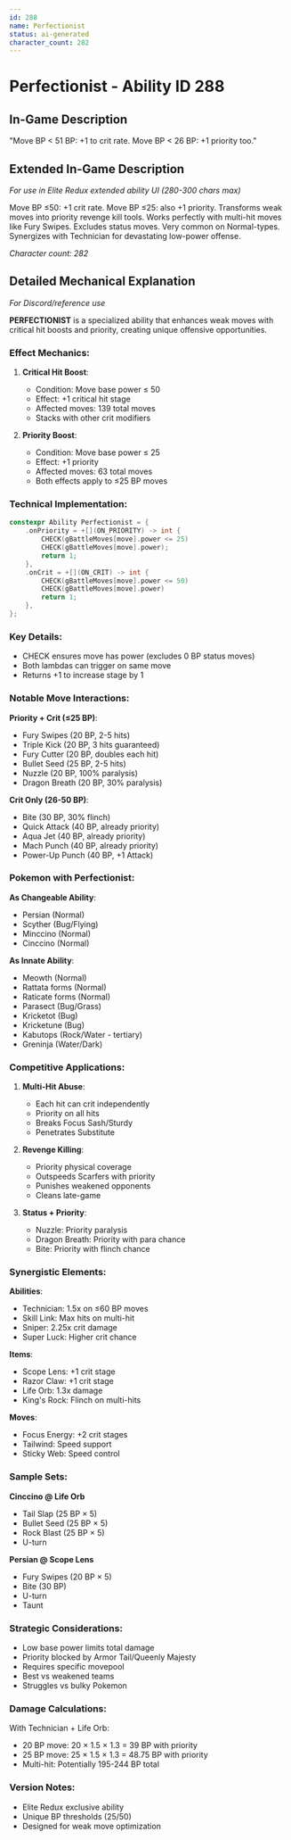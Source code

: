 ```yaml
---
id: 288
name: Perfectionist
status: ai-generated
character_count: 282
---
```


# Perfectionist - Ability ID 288

## In-Game Description
"Move BP < 51 BP: +1 to crit rate. Move BP < 26 BP: +1 priority too."

## Extended In-Game Description
*For use in Elite Redux extended ability UI (280-300 chars max)*

Move BP ≤50: +1 crit rate. Move BP ≤25: also +1 priority. Transforms weak moves into priority revenge kill tools. Works perfectly with multi-hit moves like Fury Swipes. Excludes status moves. Very common on Normal-types. Synergizes with Technician for devastating low-power offense.

*Character count: 282*

## Detailed Mechanical Explanation
*For Discord/reference use*

**PERFECTIONIST** is a specialized ability that enhances weak moves with critical hit boosts and priority, creating unique offensive opportunities.

### Effect Mechanics:
1. **Critical Hit Boost**:
   - Condition: Move base power ≤ 50
   - Effect: +1 critical hit stage
   - Affected moves: 139 total moves
   - Stacks with other crit modifiers

2. **Priority Boost**:
   - Condition: Move base power ≤ 25
   - Effect: +1 priority
   - Affected moves: 63 total moves
   - Both effects apply to ≤25 BP moves

### Technical Implementation:
```cpp
constexpr Ability Perfectionist = {
    .onPriority = +[](ON_PRIORITY) -> int {
        CHECK(gBattleMoves[move].power <= 25)
        CHECK(gBattleMoves[move].power);
        return 1;
    },
    .onCrit = +[](ON_CRIT) -> int {
        CHECK(gBattleMoves[move].power <= 50)
        CHECK(gBattleMoves[move].power)
        return 1;
    },
};
```

### Key Details:
- CHECK ensures move has power (excludes 0 BP status moves)
- Both lambdas can trigger on same move
- Returns +1 to increase stage by 1

### Notable Move Interactions:

**Priority + Crit (≤25 BP)**:
- Fury Swipes (20 BP, 2-5 hits)
- Triple Kick (20 BP, 3 hits guaranteed)
- Fury Cutter (20 BP, doubles each hit)
- Bullet Seed (25 BP, 2-5 hits)
- Nuzzle (20 BP, 100% paralysis)
- Dragon Breath (20 BP, 30% paralysis)

**Crit Only (26-50 BP)**:
- Bite (30 BP, 30% flinch)
- Quick Attack (40 BP, already priority)
- Aqua Jet (40 BP, already priority)
- Mach Punch (40 BP, already priority)
- Power-Up Punch (40 BP, +1 Attack)

### Pokemon with Perfectionist:

**As Changeable Ability**:
- Persian (Normal)
- Scyther (Bug/Flying)
- Minccino (Normal)
- Cinccino (Normal)

**As Innate Ability**:
- Meowth (Normal)
- Rattata forms (Normal)
- Raticate forms (Normal)
- Parasect (Bug/Grass)
- Kricketot (Bug)
- Kricketune (Bug)
- Kabutops (Rock/Water - tertiary)
- Greninja (Water/Dark)

### Competitive Applications:

1. **Multi-Hit Abuse**:
   - Each hit can crit independently
   - Priority on all hits
   - Breaks Focus Sash/Sturdy
   - Penetrates Substitute

2. **Revenge Killing**:
   - Priority physical coverage
   - Outspeeds Scarfers with priority
   - Punishes weakened opponents
   - Cleans late-game

3. **Status + Priority**:
   - Nuzzle: Priority paralysis
   - Dragon Breath: Priority with para chance
   - Bite: Priority with flinch chance

### Synergistic Elements:

**Abilities**:
- Technician: 1.5x on ≤60 BP moves
- Skill Link: Max hits on multi-hit
- Sniper: 2.25x crit damage
- Super Luck: Higher crit chance

**Items**:
- Scope Lens: +1 crit stage
- Razor Claw: +1 crit stage
- Life Orb: 1.3x damage
- King's Rock: Flinch on multi-hits

**Moves**:
- Focus Energy: +2 crit stages
- Tailwind: Speed support
- Sticky Web: Speed control

### Sample Sets:

**Cinccino @ Life Orb**
- Tail Slap (25 BP × 5)
- Bullet Seed (25 BP × 5)
- Rock Blast (25 BP × 5)
- U-turn

**Persian @ Scope Lens**
- Fury Swipes (20 BP × 5)
- Bite (30 BP)
- U-turn
- Taunt

### Strategic Considerations:
- Low base power limits total damage
- Priority blocked by Armor Tail/Queenly Majesty
- Requires specific movepool
- Best vs weakened teams
- Struggles vs bulky Pokemon

### Damage Calculations:
With Technician + Life Orb:
- 20 BP move: 20 × 1.5 × 1.3 = 39 BP with priority
- 25 BP move: 25 × 1.5 × 1.3 = 48.75 BP with priority
- Multi-hit: Potentially 195-244 BP total

### Version Notes:
- Elite Redux exclusive ability
- Unique BP thresholds (25/50)
- Designed for weak move optimization